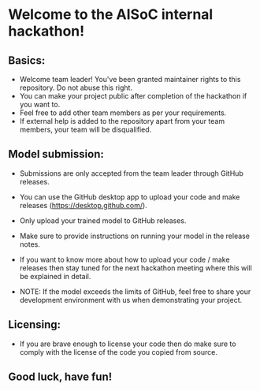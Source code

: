 # Welcome to the AISoC internal hackathon!

## Basics:

* Welcome team leader! You've been granted maintainer rights to this repository. Do not abuse this right.
* You can make your project public after completion of the hackathon if you want to.
* Feel free to add other team members as per your requirements.
* If external help is added to the repository apart from your team members, your team will be disqualified.

## Model submission:

* Submissions are only accepted from the team leader through GitHub releases.
* You can use the GitHub desktop app to upload your code and make releases (https://desktop.github.com/).
* Only upload your trained model to GitHub releases.
* Make sure to provide instructions on running your model in the release notes. 
* If you want to know more about how to upload your code / make releases then stay tuned for the next hackathon meeting where this will be explained in detail.

* NOTE: If the model exceeds the limits of GitHub, feel free to share your development environment with us when demonstrating your project.

## Licensing:

* If you are brave enough to license your code then do make sure to comply with the license of the code you copied from source.


## Good luck, have fun!

